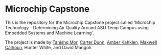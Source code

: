 # Microchip Capstone

This is the repository for the Microchip Capstone project called 'Microchip Technology - Determining Air Quality Around 
ASU Temp Campus using Embedded Systems and Machine Learning'. 

The project is made by [Tanishq Mor](https://github.com/exposedtalent), [Carter Dunn](https://github.com/CarterDunn),
[Amber Kahklen](https://github.com/amberkahklen), [Maxwell Calhoun](https://github.com/Maxwell-Calhoun), Hunter White, and David Mangoli
